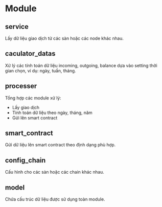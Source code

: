 # Module

## service
Lấy dữ liệu giao dịch từ các sàn hoặc các node khác nhau.

## caculator_datas
Xử lý các tính toán dữ liệu incoming, outgoing, balance dựa vào setting thời gian chọn, ví dụ: ngày, tuần, tháng.

## processer
Tổng hợp các module xử lý:
- Lấy giao dịch
- Tính toán dữ liệu theo ngày, tháng, năm
- Gửi lên smart contract

## smart_contract
Gửi dữ liệu lên smart contract theo định dạng phù hợp.

## config_chain
Cấu hình cho các sàn hoặc các chain khác nhau.

## model
Chứa cấu trúc dữ liệu được sử dụng toàn module.
